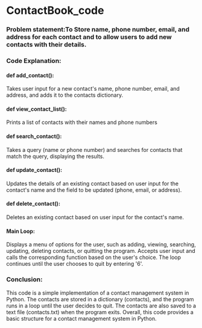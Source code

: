 # ContactBook_code
### Problem statement:To Store name, phone number, email, and address for each contact and to allow users to add new contacts with their details.
### Code Explanation:
#### def add_contact():
 Takes user input for a new contact's name, phone number, email, and address, and adds it to the contacts dictionary.
#### def view_contact_list():
Prints a list of contacts with their names and phone numbers
#### def search_contact():
 Takes a query (name or phone number) and searches for contacts that match the query, displaying the results.
#### def update_contact():
 Updates the details of an existing contact based on user input for the contact's name and the field to be updated (phone, email, or address).
#### def delete_contact():
 Deletes an existing contact based on user input for the contact's name.
 #### Main Loop:
Displays a menu of options for the user, such as adding, viewing, searching, updating, deleting contacts, or quitting the program.
 Accepts user input and calls the corresponding function based on the user's choice. 
The loop continues until the user chooses to quit by entering '6'.
### Conclusion:
This code is a simple implementation of a contact management system in Python. The contacts are stored in a dictionary (contacts), and the program runs in a loop until the user decides to quit. The contacts are also saved to a text file (contacts.txt) when the program exits.
Overall, this code provides a basic structure for a contact management system in Python.
